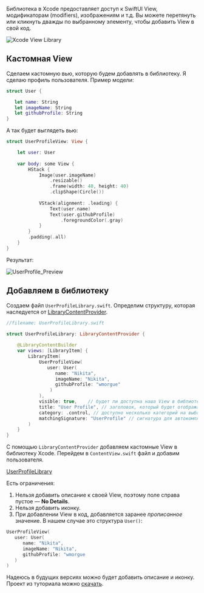 Библиотека в Xcode предоставляет доступ к SwiftUI View, модификаторам (modifiers), изображениям и т.д. Вы можете перетянуть или кликнуть дважды по выбранному элементу, чтобы добавить View в свой код.

![Xcode View Library](https://cdn.ivanvorobei.by/websites/sparrowcode.io/how-add-view-to-swiftui-library/xcode_library.png)

## Кастомная View

Сделаем кастомную вью, которую будем добавлять в библиотеку. Я сделаю профиль пользователя. Пример модели:

```swift
struct User {

   let name: String
   let imageName: String
   let githubProfile: String
}
```

А так будет выглядеть вью:

```swift
struct UserProfileView: View {

    let user: User
    
    var body: some View {
        HStack {
            Image(user.imageName)
                .resizable()
                .frame(width: 40, height: 40)
                .clipShape(Circle())
            
            VStack(alignment: .leading) {
                Text(user.name)
                Text(user.githubProfile)
                    .foregroundColor(.gray)
            }
        }
        .padding(.all)
    }
}
```

Результат:

![UserProfile_Preview](https://cdn.ivanvorobei.by/websites/sparrowcode.io/how-add-view-to-swiftui-library/user_profile_preview.png)

## Добавляем в библиотеку

Создаем файл `UserProfileLibrary.swift`. Определим структуру, которая наследуется от [LibraryContentProvider](https://developer.apple.com/documentation/developertoolssupport/librarycontentprovider?changes=latest_minor).

```swift
//filename: UserProfileLibrary.swift

struct UserProfileLibrary: LibraryContentProvider {
    
    @LibraryContentBuilder
    var views: [LibraryItem] {
        LibraryItem(
            UserProfileView(
               user: User(
                  name: "Nikita", 
                  imageName: "Nikita", 
                  githubProfile: "wmorgue"
                )
            ),
            visible: true,    // будет ли доступна наша View в библиотеке
            title: "User Profile", // заголовок, который будет отображаться
            category: .control, // доступно несколько категорий на выбор
            matchingSignature: "UserProfile" // сигнатура для автокомплита
        )
    }
}
```

C помощью `LibraryContentProvider` добавляем кастомные View в библиотеку Xcode.
Перейдем в `ContentView.swift` файл и добавим пользователя.

[UserProfileLibrary](https://cdn.ivanvorobei.by/websites/sparrowcode.io/how-add-view-to-swiftui-library/user_profile_library.mov)

Есть ограничения:

1. Нельзя добавить описание к своей View, поэтому поле справа пустое — **No Details**.
2. Нельзя добавить иконку.
3. При добавлении View в код, добавляется заранее _прописанное_ значение. В нашем случае это структура `User()`:

```swift
UserProfileView(
   user: User(
      name: "Nikita", 
      imageName: "Nikita", 
      githubProfile: "wmorgue
   )
)
```

Надеюсь в будущих версиях можно будет добавить описание и иконку.
Проект из туториала можно [скачать](https://cdn.ivanvorobei.by/websites/sparrowcode.io/how-add-view-to-swiftui-library/MyApp.zip).

